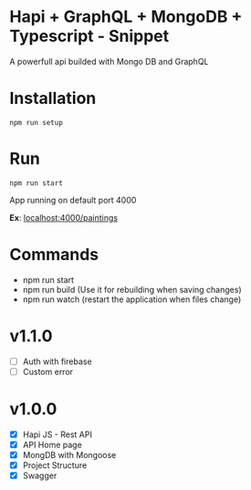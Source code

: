 # Hapi + GraphQL + MongoDB + Typescript - Snippet

A powerfull api builded  with Mongo DB and GraphQL

# Installation

    npm run setup

# Run

    npm run start

App running on default port 4000 

**Ex**: [localhost:4000/paintings](http://localhost:4000/paintings)

# Commands

- npm run start
- npm run build (Use it for rebuilding when saving changes)
- npm run watch (restart the application when files change)

# v1.1.0

- [ ]  Auth with firebase
- [ ]  Custom error

# v1.0.0

- [x]  Hapi JS - Rest API
- [x]  API Home page
- [x]  MongDB with Mongoose
- [x]  Project Structure
- [x]  Swagger